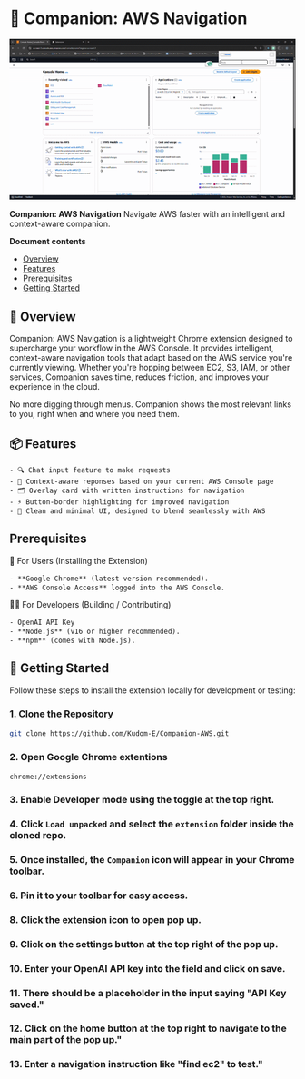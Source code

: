 # 🧭 Companion: AWS Navigation

![Demo GIF](demo/Demo.gif)

**Companion: AWS Navigation**
Navigate AWS faster with an intelligent and context-aware companion.

**Document contents**

- [Overview](#-overview)
- [Features](#-features)
- [Prerequisites](#prerequisites)
- [Getting Started](#-getting-started)

## 📌 Overview

Companion: AWS Navigation is a lightweight Chrome extension designed to supercharge your workflow in the AWS Console. It provides intelligent, context-aware navigation tools that adapt based on the AWS service you're currently viewing. Whether you're hopping between EC2, S3, IAM, or other services, Companion saves time, reduces friction, and improves your experience in the cloud.

No more digging through menus. Companion shows the most relevant links to you, right when and where you need them.

## 📦 Features

    - 🔍 Chat input feature to make requests
    - 🧠 Context-aware reponses based on your current AWS Console page
    - 🗂️ Overlay card with written instructions for navigation
    - ⚡ Button-border highlighting for improved navigation
    - 🌙 Clean and minimal UI, designed to blend seamlessly with AWS

## Prerequisites

🧩 For Users (Installing the Extension)

    - **Google Chrome** (latest version recommended).
    - **AWS Console Access** logged into the AWS Console.

👨‍💻 For Developers (Building / Contributing)

    - OpenAI API Key
    - **Node.js** (v16 or higher recommended).
    - **npm** (comes with Node.js).

## 🚀 Getting Started

Follow these steps to install the extension locally for development or testing:

### **1. Clone the Repository**

```bash
git clone https://github.com/Kudom-E/Companion-AWS.git

```

### **2. Open Google Chrome extentions**

    chrome://extensions

### **3. Enable **Developer mode** using the toggle at the top right.**

### **4. Click `Load unpacked` and select the `extension` folder inside the cloned repo.**

### **5. Once installed, the `Companion` icon will appear in your Chrome toolbar.**

### **6. Pin it to your toolbar for easy access.**

### **8. Click the extension icon to open pop up.**

### **9. Click on the settings button at the top right of the pop up.**

### **10. Enter your OpenAI API key into the field and click on save.**

### **11. There should be a placeholder in the input saying "API Key saved."**

### **12. Click on the home button at the top right to navigate to the main part of the pop up."**

### **13. Enter a navigation instruction like "find ec2" to test."**
